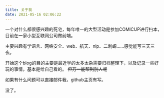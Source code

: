 ```yaml
---
title: 关于我
date: 2021-05-16 02:06:22
---
```

一个对什么都很感兴趣的死宅，每年唯一的大型活动是参加COMICUP进行扫本，目前在一家小型互联网公司做前端。  

主要兴趣有学语言、网络安全、web、航天、nlp、二刺螈……感觉能写三天三夜。

开始这个blog的目的主要是最近学的太多太杂需要归档整理下，以及记录一些好玩的事情，基本是给自己看的。 ~~但万一能帮到别人呢~~

如果有什么问题可以直接邮件我，github主页有写。

没了。
